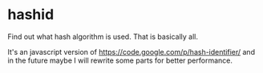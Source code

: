 hashid
======

Find out what hash algorithm is used.
That is basically all.

It's an javascript version of https://code.google.com/p/hash-identifier/ and in the future maybe I will rewrite some parts for better performance.
